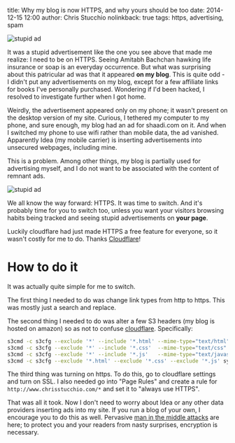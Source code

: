 title: Why my blog is now HTTPS, and why yours should be too
date: 2014-12-15 12:00
author: Chris Stucchio
nolinkback: true
tags: https, advertising, spam

![stupid ad](|filename|blog_media/2014/why_https/AB-binani.jpeg)

It was a stupid advertisement like the one you see above that made me realize: I need to be on HTTPS. Seeing Amitabh Bachchan hawking life insurance or soap is an everyday occurrence. But what was surprising about this patricular ad was that it appeared **on my blog**. This is quite odd - I didn't put any advertisements on my blog, except for a few affiliate links for books I've personally purchased. Wondering if I'd been hacked, I resolved to investigate further when I got home.

Weirdly, the advertisement appeared only on my phone; it wasn't present on the desktop version of my site. Curious, I tethered my computer to my phone, and sure enough, my blog had an ad for shaadi.com on it. And when I switched my phone to use wifi rather than mobile data, the ad vanished. Apparently Idea (my mobile carrier) is inserting advertisements into unsecured webpages, including mine.

This is a problem. Among other things, my blog is partially used for advertising myself, and I do not want to be associated with the content of remnant ads.

![stupid ad](|filename|/blog_media/2014/why_https/stupid_wtf.jpg)

We all know the way forward: HTTPS. It was time to switch. And it's probably time for you to switch too, unless you want your visitors browsing habits being tracked and seeing stupid advertisements on **your page**.

Luckily cloudflare had just made HTTPS a free feature for everyone, so it wasn't costly for me to do. Thanks [Cloudflare](https://cloudflare.com)!

# How to do it

It was actually quite simple for me to switch.

The first thing I needed to do was change link types from http to https. This was mostly just a search and replace.

The second thing I needed to do was alter a few S3 headers (my blog is hosted on amazon) so as not to confuse [cloudflare](https://cloudflare.com). Specifically:

```bash
s3cmd -c s3cfg --exclude '*' --include '*.html' --mime-type="text/html"  --add-header='Content-Encoding: gzip' --add-header='Cache-Control: max-age=259200' sync output/* s3://www.chrisstucchio.com/
s3cmd -c s3cfg --exclude '*' --include '*.css'  --mime-type="text/css" --add-header='Content-Encoding: gzip' --add-header='Cache-Control: max-age=259200'  sync output/* s3://www.chrisstucchio.com/
s3cmd -c s3cfg --exclude '*' --include '*.js'   --mime-type="text/javascript" --add-header='Content-Encoding: gzip' --add-header='Cache-Control: max-age=259200' sync output/* s3://www.chrisstucchio.com/
s3cmd -c s3cfg --exclude '*.html' --exclude '*.css' --exclude '*.js' sync output/ s3://www.chrisstucchio.com/
```
The third thing was turning on https. To do this, go to cloudflare settings and turn on SSL. I also needed go into "Page Rules" and create a rule for `http://www.chrisstucchio.com/*` and set it to "always use HTTPS".

That was all it took. Now I don't need to worry about Idea or any other data providers inserting ads into my site. If you run a blog of your own, I encourage you to do this as well. Pervasive [man in the middle attacks](https://en.wikipedia.org/wiki/Man-in-the-middle_attack) are here; to protect you and your readers from nasty surprises, encryption is necessary.

